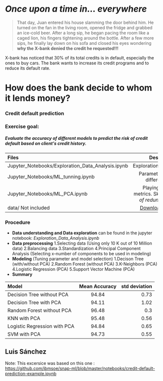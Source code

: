 # _Once upon a time in... everywhere_
> That day, Juan entered his house slamming the door behind him. 
> He turned on the fan in the living room, opened the fridge and grabbed an ice-cold beer. 
> After a long sip, he began pacing the room like a caged lion, 
> his fingers tightening around the bottle. After a few more sips, 
> he finally lay down on his sofa and closed his eyes wondering **why the X-bank denied 
> the credit he requested!!!** 

X-bank has noticed that 30% of its total credits is in default, especially the ones to buy cars. The bank wants to increase its credit programs and to reduce its default rate.

# **How does the bank decide to whom it lends money?**

### Credit default prediction

### Exercise goal: 
##### Evaluate the accuracy of different models to predict the risk of credit default based on client's credit history.


| Files                          | Description | 
| :---                           |    :----:     | 
|Jupyter_Notebooks/Exploration_Data_Analysis.ipynb | Exploration_Data_Analysis | 
|Jupyter_Notebooks/ML_tunning.ipynb                | Parameter tunning of different model    | 
|Jupyter_Notebooks/ML_PCA.ipynb                    | Playing with more metrics. Skippable _— alot of redundant code—_ |
|data/ Not included                    | [Download data here](https://raw.githubusercontent.com/ibmsoe/snap-ml/master/notebooks/credit-default-prediction-example.ipynb) | 



### Procedure
- **Data understanding and Data exploration** can be found in the jupyter notebook: *Exploration_Data_Analysis.ipynb*
- **Data preprocessing** 
1.Selecting data (Using only 10 K out of 10 Million data)
2.Balancing data
3.Standardization
4.Principal Component Analysis (Selecting x-number of components to be used in modeling)
- **Modeling** (Tuning parameter and model selection)
1.Decison Tree (with/without PCA)
2.Random Forest (without PCA)
3.K-Neighbors (PCA)
4.Logistic Regression (PCA)
5.Support Vector Machine (PCA)
- **Summary**

| Model                       | Mean Accuracy | std deviation |
| :---                        |    :----:     |          ---: |
|Decision Tree without PCA    | 94.84         | 0.73            |
|Decision Tree with PCA       | 94.11         | 1.02          |
|Random Forest   without PCA  | 96.48         | 0.3          |
|KNN with PCA                 | 95.48         | 0.56          |
|Logistic Regression with PCA | 94.84         | 0.65          |
|SVM with PCA                 | 94.73         | 0.55          |

Luis Sánchez
-----------

Note: This excersice was based on this one :
https://github.com/ibmsoe/snap-ml/blob/master/notebooks/credit-default-prediction-example.ipynb

